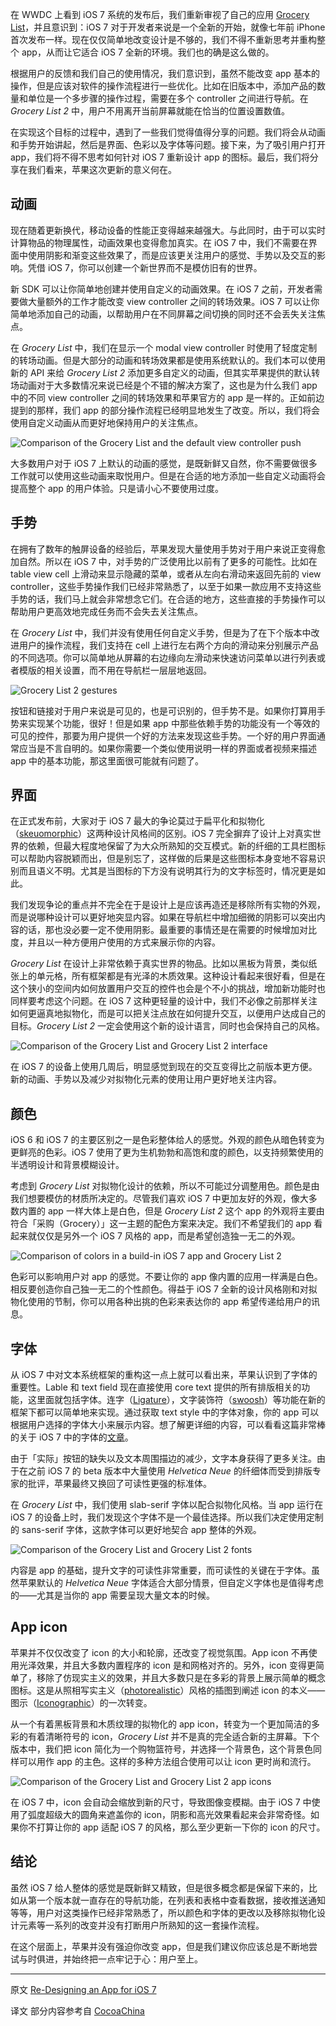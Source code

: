 在 WWDC 上看到 iOS 7 系统的发布后，我们重新审视了自己的应用 [Grocery List](http://appstore.com/grocerylistpx)，并且意识到：iOS 7 对于开发者来说是一个全新的开始，就像七年前 iPhone 首次发布一样。现在仅仅简单地改变设计是不够的，我们不得不重新思考并重构整个 app，从而让它适合 iOS 7 全新的环境。我们也的确是这么做的。
 
根据用户的反馈和我们自己的使用情况，我们意识到，虽然不能改变 app 基本的操作，但是应该对软件的操作流程进行一些优化。比如在旧版本中，添加产品的数量和单位是一个多步骤的操作过程，需要在多个 controller 之间进行导航。在 *Grocery List 2* 中，用户不用离开当前屏幕就能在恰当的位置设置数值。
 
在实现这个目标的过程中，遇到了一些我们觉得值得分享的问题。我们将会从动画和手势开始讲起，然后是界面、色彩以及字体等问题。接下来，为了吸引用户打开 app，我们将不得不思考如何针对 iOS 7 重新设计 app 的图标。最后，我们将分享在我们看来，苹果这次更新的意义何在。


## 动画

现在随着更新换代，移动设备的性能正变得越来越强大。与此同时，由于可以实时计算物品的物理属性，动画效果也变得愈加真实。在 iOS 7 中，我们不需要在界面中使用阴影和渐变这些效果了，而是应该更关注用户的感觉、手势以及交互的影响。凭借 iOS 7，你可以创建一个新世界而不是模仿旧有的世界。

新 SDK 可以让你简单地创建并使用自定义的动画效果。在 iOS 7 之前，开发者需要做大量额外的工作才能改变 view controller 之间的转场效果。iOS 7 可以让你简单地添加自己的动画，以帮助用户在不同屏幕之间切换的同时还不会丢失关注焦点。
 
在 *Grocery List* 中，我们在显示一个 modal view controller 时使用了轻度定制的转场动画。但是大部分的动画和转场效果都是使用系统默认的。我们本可以使用新的 API 来给 *Grocery List 2* 添加更多自定义的动画，但其实苹果提供的默认转场动画对于大多数情况来说已经是个不错的解决方案了，这也是为什么我们 app 中的不同 view controller 之间的转场效果和苹果官方的 app 是一样的。正如前边提到的那样，我们 app 的部分操作流程已经明显地发生了改变。所以，我们将会使用自定义动画从而更好地保持用户的关注焦点。

<img alt="Comparison of the Grocery List and the default view controller push" src="http://img.objccn.io/issue-5/redesign-animations.gif">

大多数用户对于 iOS 7 上默认的动画的感觉，是既新鲜又自然，你不需要做很多工作就可以使用这些动画来取悦用户。但是在合适的地方添加一些自定义动画将会提高整个 app 的用户体验。只是请小心不要使用过度。

## 手势

在拥有了数年的触屏设备的经验后，苹果发现大量使用手势对于用户来说正变得愈加自然。所以在 iOS 7 中，对手势的广泛使用比以前有了更多的可能性。比如在 table view cell 上滑动来显示隐藏的菜单，或者从左向右滑动来返回先前的 view controller，这些手势操作我们已经非常熟悉了，以至于如果一款应用不支持这些手势的话，我们马上就会非常想念它们。在合适的地方，这些直接的手势操作可以帮助用户更高效地完成任务而不会失去关注焦点。

在 *Grocery List* 中，我们并没有使用任何自定义手势，但是为了在下个版本中改进用户的操作流程，我们支持在 cell 上进行左右两个方向的滑动来分别展示产品的不同选项。你可以简单地从屏幕的右边缘向左滑动来快速访问菜单以进行列表或者模版的相关设置，而不用在导航栏一层层地返回。

<img alt="Grocery List 2 gestures" src="http://img.objccn.io/issue-5/redesign-gestures.png">

按钮和链接对于用户来说是可见的，也是可识别的，但手势不是。如果你打算用手势来实现某个功能，很好！但是如果 app 中那些依赖手势的功能没有一个等效的可见的控件，那要为用户提供一个好的方法来发现这些手势。一个好的用户界面通常应当是不言自明的。如果你需要一个类似使用说明一样的界面或者视频来描述 app 中的基本功能，那这里面很可能就有问题了。

## 界面

在正式发布前，大家对于 iOS 7 最大的争论莫过于扁平化和拟物化（[skeuomorphic](http://zh.wikipedia.org/wiki/仿制品)）这两种设计风格间的区别。iOS 7 完全摒弃了设计上对真实世界的依赖，但最大程度地保留了为大众所熟知的交互模式。新的纤细的工具栏图标可以帮助内容脱颖而出，但是别忘了，这样做的后果是这些图标本身变地不容易识别而且语义不明。尤其是当图标的下方没有说明其行为的文字标签时，情况更是如此。

我们发现争论的重点并不完全在于是设计上是应该再造还是移除所有实物的外观，而是说哪种设计可以更好地突显内容。如果在导航栏中增加细微的阴影可以突出内容的话，那也没必要一定不使用阴影。最重要的事情还是在需要的时候增加对比度，并且以一种方便用户使用的方式来展示你的内容。
 
*Grocery List* 在设计上非常依赖于真实世界的物品。比如以黑板为背景，类似纸张上的单元格，所有框架都是有光泽的木质效果。这种设计看起来很好看，但是在这个狭小的空间内如何放置用户交互的控件也会是个不小的挑战，增加新功能时也同样要考虑这个问题。在 iOS 7 这种更轻量的设计中，我们不必像之前那样关注如何更逼真地拟物化，而是可以把关注点放在如何提升交互，以便用户达成自己的目标。*Grocery List 2* 一定会使用这个新的设计语言，同时也会保持自己的风格。

<img alt="Comparison of the Grocery List and Grocery List 2 interface" src="http://img.objccn.io/issue-5/redesign-interface.png">

在 iOS 7 的设备上使用几周后，明显感觉到现在的交互变得比之前版本更方便。新的动画、手势以及减少对拟物化元素的使用让用户更好地关注内容。

## 颜色

iOS 6 和 iOS 7 的主要区别之一是色彩整体给人的感觉。外观的颜色从暗色转变为更鲜亮的色彩。iOS 7 使用了更为生机勃勃和高饱和度的颜色，以支持频繁使用的半透明设计和背景模糊设计。

考虑到 *Grocery List* 对拟物化设计的依赖，所以不可能过分调整用色。颜色是由我们想要模仿的材质所决定的。尽管我们喜欢 iOS 7 中更加友好的外观，像大多数内置的 app 一样大体上是白色，但是 *Grocery List 2* 这个 app 的外观将主要由符合「采购（Grocery）」这一主题的配色方案来决定。我们不希望我们的 app 看起来就仅仅是另外一个 iOS 7 风格的 app，而是希望创造独一无二的外观。

<img alt="Comparison of colors in a build-in iOS 7 app and Grocery List 2" src="http://img.objccn.io/issue-5/redesign-colors.png">

色彩可以影响用户对 app 的感觉。不要让你的 app 像内置的应用一样满是白色。相反要创造你自己独一无二的个性颜色。得益于 iOS 7 全新的设计风格刚和对拟物化使用的节制，你可以用各种出挑的色彩来表达你的 app 希望传递给用户的讯息。

## 字体

从 iOS 7 中对文本系统框架的重构这一点上就可以看出来，苹果认识到了字体的重要性。Lable 和 text field 现在直接使用 core text 提供的所有排版相关的功能，这里面就包括字体。连字（[Ligature](http://zh.wikipedia.org/wiki/合字)），文字装饰符（[swoosh](http://baike.baidu.com/view/1155820.htm)）等功能在新的框架下都可以简单地来实现。通过获取 text style 中的字体对象，你的 app 可以根据用户选择的字体大小来展示内容。想了解更详细的内容，可以看看这篇非常棒的关于 iOS 7 中的字体的[文章](http://typographica.org/on-typography/beyond-helvetica-the-real-story-behind-fonts-in-ios-7/)。

由于「实际」按钮的缺失以及文本周围描边的减少，文字本身获得了更多关注。由于在之前 iOS 7 的 beta 版本中大量使用 *Helvetica Neue* 的纤细体而受到排版专家的批评，苹果最终又换回了可读性更强的标准体。

在 *Grocery List* 中，我们使用 slab-serif 字体以配合拟物化风格。当 app 运行在 iOS 7 的设备上时，我们发现这个字体不是一个最佳选择。所以我们决定使用定制的 sans-serif 字体，这款字体可以更好地契合 app 整体的外观。

<img alt="Comparison of the Grocery List and Grocery List 2 fonts" src="http://img.objccn.io/issue-5/redesign-fonts.png">

内容是 app 的基础，提升文字的可读性非常重要，而可读性的关键在于字体。虽然苹果默认的 *Helvetica Neue* 字体适合大部分情景，但自定义字体也是值得考虑的——尤其是当你的 app 需要呈现大量文本的时候。

## App icon

苹果并不仅仅改变了 icon 的大小和轮廓，还改变了视觉氛围。App icon 不再使用光泽效果，并且大多数内置程序的 icon 是和网格对齐的。另外，icon 变得更简单了，移除了仿现实主义的效果，并且大多数只是在多彩的背景上展示简单的概念图标。这是从照相写实主义（[photorealistic](http://en.wikipedia.org/wiki/Photorealism)）风格的插图到阐述 icon 的本义——图示（[Iconographic](http://en.wikipedia.org/wiki/Iconographic)）的一次转变。

从一个有着黑板背景和木质纹理的拟物化的 app icon，转变为一个更加简洁的多彩的有着清晰符号的 icon，*Grocery List* 并不是真的完全适合新的主屏幕。下个版本中，我们把 icon 简化为一个购物篮符号，并选择一个背景色，这个背景色同样可以用作 app 的主色。这样的多种方法组合使用可以让 icon 更时尚和流行。

<img alt="Comparison of the Grocery List and Grocery List 2 app icons" src="http://img.objccn.io/issue-5/redesign-app-icon.png">

在 iOS 7 中，icon 会自动会缩放到新的尺寸，导致图像变模糊。由于 iOS 7 中使用了弧度超级大的圆角来遮盖你的 icon，阴影和高光效果看起来会非常奇怪。如果你不打算让你的 app 适配 iOS 7 的风格，那么至少更新一下你的 icon 的尺寸。

## 结论

虽然 iOS 7 给人整体的感觉是既新鲜又精致，但是很多概念都是保留下来的，比如从第一个版本就一直存在的导航功能，在列表和表格中查看数据，接收推送通知等等，用户对这类操作已经非常熟悉了，所以颜色和字体的更改以及移除拟物化设计元素等一系列的改变并没有打断用户所熟知的这一套操作流程。

在这个层面上，苹果并没有强迫你改变 app，但是我们建议你应该总是不断地尝试与时俱进，并始终把一点牢记于心：用户至上。

---

 

原文 [Re-Designing an App for iOS 7](http://www.objc.io/issue-5/redesigning-for-ios-7.html)

译文 部分内容参考自 [CocoaChina](http://www.cocoachina.com)